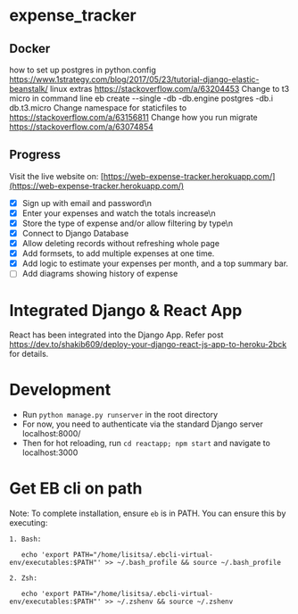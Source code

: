 # expense_tracker

## Docker
how to set up postgres in python.config
https://www.1strategy.com/blog/2017/05/23/tutorial-django-elastic-beanstalk/
linux extras
https://stackoverflow.com/a/63204453
Change to t3 micro in command line
eb create --single -db -db.engine postgres -db.i db.t3.micro
Change namespace for staticfiles to
https://stackoverflow.com/a/63156811
Change how you run migrate
https://stackoverflow.com/a/63074854

## Progress
Visit the live website on:
[https://web-expense-tracker.herokuapp.com/](https://web-expense-tracker.herokuapp.com/)

- [x] Sign up with email and password\n
- [x] Enter your expenses and watch the totals increase\n
- [x] Store the type of expense and/or allow filtering by type\n
- [x] Connect to Django Database
- [x] Allow deleting records without refreshing whole page
- [x] Add formsets, to add multiple expenses at one time.
- [x] Add logic to estimate your expenses per month, and a top summary bar.
- [ ] Add diagrams showing history of expense

# Integrated Django & React App

React has been integrated into the Django App.
Refer post https://dev.to/shakib609/deploy-your-django-react-js-app-to-heroku-2bck for details.

# Development

- Run `python manage.py runserver` in the root directory
- For now, you need to authenticate via the standard Django server localhost:8000/
- Then for hot reloading, run `cd reactapp; npm start` and navigate to localhost:3000

# Get EB cli on path
   Note: To complete installation, ensure `eb` is in PATH. You can ensure this by executing:

    1. Bash:

       echo 'export PATH="/home/lisitsa/.ebcli-virtual-env/executables:$PATH"' >> ~/.bash_profile && source ~/.bash_profile

    2. Zsh:

       echo 'export PATH="/home/lisitsa/.ebcli-virtual-env/executables:$PATH"' >> ~/.zshenv && source ~/.zshenv
